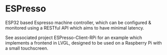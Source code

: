 # ESPresso
ESP32 based Espresso machine controller, which can be configured & monitored using a RESTful API which aims to have minimal latency.

See associated project ESPresso-Client-RPi for an example which implements a frontend in LVGL, designed to be used on a Raspberry Pi with a small touchscreen.
